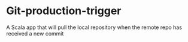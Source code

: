 # Git-production-trigger
A Scala app that will pull the local repository when the remote repo has received a new commit
